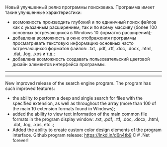 ﻿Новый улучшенный релиз программы поисковика. Программа имеет такие улучшенные характеристики:
- возможность производить глубокий и по единичный поиск файлов как с указанным расширением, так и по всему массиву (более 100 основных встречающихся в Windows 10 форматов расширений);
- добавлена возможность в окне отображения программы просматривать текстовую информацию основных часто встречающихся форматов файлов: .txt, .pdf, .rtf, .doc, .docx, .html, .dat, .log, .xps и т.д.;
- добавлена возможность создавать пользовательский цветовой дизайн элементов интерфейса программы.

*********************************************************************************************************************************************************
*********************************************************************************************************************************************************
New improved release of the search engine program. The program has such improved features:
- the ability to perform a deep and single search for files with the specified extension, as well as throughout the array (more than 100 of the main 10 extension formats found in Windows);
- added the ability to view text information of the main common file formats in the program display window: .txt, .pdf, .rtf, .doc, .docx, .html, .dat, .log, .xps, etc .;
- Added the ability to create custom color design elements of the program interface.
Github program release: https://lnkd.in/d6n4tb9
C # .Net forever!